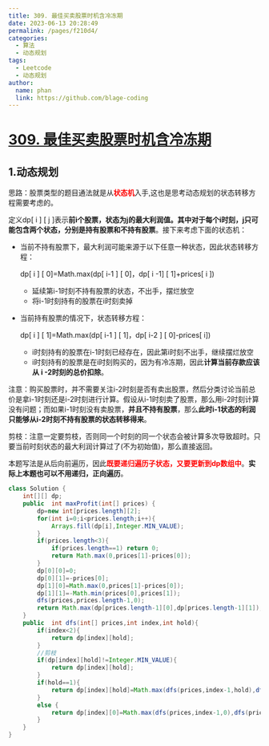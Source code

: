 ```yaml
---
title: 309. 最佳买卖股票时机含冷冻期
date: 2023-06-13 20:28:49
permalink: /pages/f210d4/
categories:
  - 算法
  - 动态规划
tags:
  - Leetcode
  - 动态规划
author: 
  name: phan
  link: https://github.com/blage-coding
---
```

# [309. 最佳买卖股票时机含冷冻期](https://leetcode.cn/problems/best-time-to-buy-and-sell-stock-with-cooldown/)

## 1.动态规划

思路：股票类型的题目通法就是从<font color="red">**状态机**</font>入手,这也是思考动态规划的状态转移方程需要考虑的。

定义dp\[ i \] \[  j \]表示**前i个股票，状态为j的最大利润值。其中对于每个i时刻，j只可能包含两个状态，分别是持有股票和不持有股票**。接下来考虑下面的状态机：

- 当前不持有股票下，最大利润可能来源于以下任意一种状态，因此状态转移方程：

  dp\[ i \] \[ 0\]=Math.max(dp\[ i-1 \] \[ 0\]，dp\[ i -1\] \[ 1\]+prices\[ i \])

  - 延续第i-1时刻不持有股票的状态，不出手，摆烂放空
  - 将i-1时刻持有的股票在i时刻卖掉

- 当前持有股票的情况下，状态转移方程：

  dp\[ i \] \[ 1\]=Math.max(dp\[ i-1 \] \[ 1\]，dp\[ i-2 \] \[ 0\]-prices\[ i\])

  - i时刻持有的股票在i-1时刻已经存在，因此第i时刻不出手，继续摆烂放空
  - i时刻持有的股票是在i时刻购买的，因为有冷冻期，因此**计算当前存款应该从 i -2时刻的总价扣除**。

注意：购买股票时，并不需要关注i-2时刻是否有卖出股票，然后分类讨论当前总价是拿i-1时刻还是i-2时刻进行计算。假设从i-1时刻卖了股票，那么用i-2时刻计算没有问题；而如果i-1时刻没有卖股票，**并且不持有股票**，那么**此时i-1状态的利润只能够从i-2时刻不持有股票的状态转移得来**。

剪枝：注意一定要剪枝，否则同一个时刻的同一个状态会被计算多次导致超时。只要当前时刻状态的最大利润计算过了(不为初始值)，那么直接返回。

本题写法是从后向前遍历，因此<font color="red">**既要递归遍历子状态，又要更新到dp数组中**</font>。**实际上本题也可以不用递归，正向遍历**。

```java
class Solution {
    int[][] dp;
    public  int maxProfit(int[] prices) {
        dp=new int[prices.length][2];
        for(int i=0;i<prices.length;i++){
            Arrays.fill(dp[i],Integer.MIN_VALUE);
        }
        if(prices.length<3){
            if(prices.length==1) return 0;
            return Math.max(0,prices[1]-prices[0]);
        }
        dp[0][0]=0;
        dp[0][1]=-prices[0];
        dp[1][0]=Math.max(0,prices[1]-prices[0]);
        dp[1][1]=-Math.min(prices[0],prices[1]);
        dfs(prices,prices.length-1,0);
        return Math.max(dp[prices.length-1][0],dp[prices.length-1][1]);
    }
    public  int dfs(int[] prices,int index,int hold){
        if(index<2){
            return dp[index][hold];
        }
        //剪枝
        if(dp[index][hold]!=Integer.MIN_VALUE){
            return dp[index][hold];
        }
        if(hold==1){
            return dp[index][hold]=Math.max(dfs(prices,index-1,hold),dfs(prices,index-2,0)-prices[index]);
        }
        else {
            return dp[index][0]=Math.max(dfs(prices,index-1,0),dfs(prices,index-1,1)+prices[index]);
        }
    }
}
```

